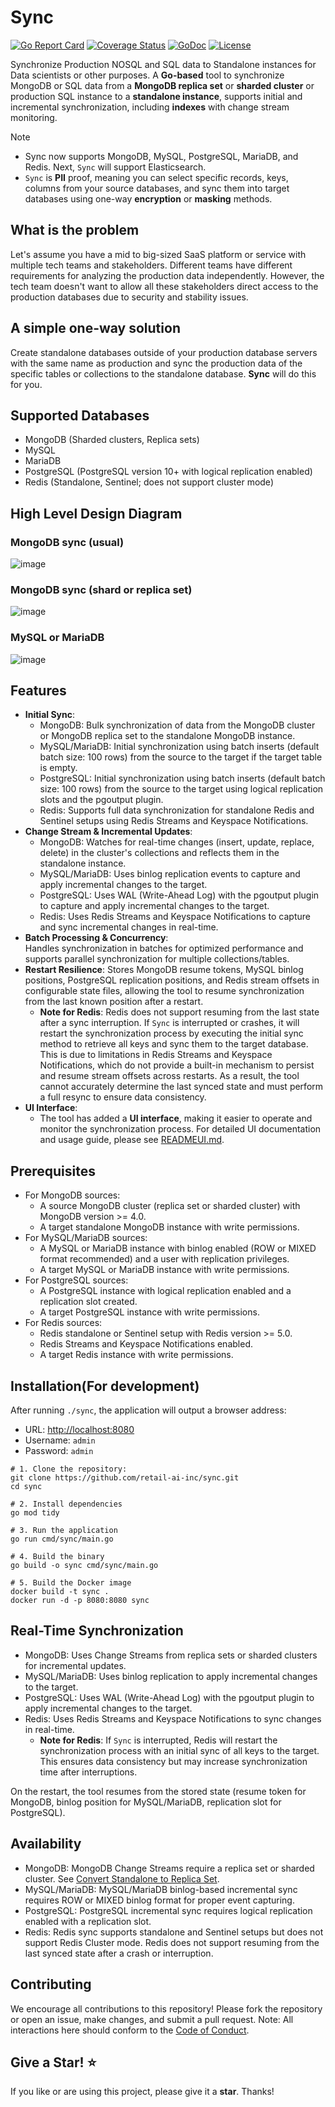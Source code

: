 # Sync

[![Go Report Card](https://goreportcard.com/badge/github.com/retail-ai-inc/sync)](https://goreportcard.com/report/github.com/retail-ai-inc/sync)
[![Coverage Status](https://codecov.io/gh/retail-ai-inc/sync/graph/badge.svg)](https://codecov.io/gh/retail-ai-inc/sync)
[![GoDoc](https://godoc.org/github.com/retail-ai-inc/sync?status.svg)](https://godoc.org/github.com/retail-ai-inc/sync)
[![License](https://img.shields.io/badge/license-MIT-blue)](LICENSE)

Synchronize Production NOSQL and SQL data to Standalone instances for Data scientists or other purposes. A **Go-based** tool to synchronize MongoDB or SQL data from a **MongoDB replica set** or **sharded cluster** or production SQL instance to a **standalone instance**, supports initial and incremental synchronization, including **indexes** with change stream monitoring.

> [!NOTE]
> - Sync now supports MongoDB, MySQL, PostgreSQL, MariaDB, and Redis. Next, `Sync` will support Elasticsearch.
> - `Sync` is **PII** proof, meaning you can select specific records, keys, columns from your source databases, and sync them into target databases using one-way **encryption** or **masking** methods.

## What is the problem
Let's assume you have a mid to big-sized SaaS platform or service with multiple tech teams and stakeholders. Different teams have different requirements for analyzing the production data independently. However, the tech team doesn't want to allow all these stakeholders direct access to the production databases due to security and stability issues.

## A simple one-way solution
Create standalone databases outside of your production database servers with the same name as production and sync the production data of the specific tables or collections to the standalone database. **Sync** will do this for you.

## Supported Databases

- MongoDB (Sharded clusters, Replica sets)
- MySQL
- MariaDB 
- PostgreSQL (PostgreSQL version 10+ with logical replication enabled)
- Redis (Standalone, Sentinel; does not support cluster mode)

## High Level Design Diagram

### MongoDB sync (usual)
![image](https://github.com/user-attachments/assets/f600c3ae-a6bf-4d64-9a7b-6715456a146b)

### MongoDB sync (shard or replica set)

![image](https://github.com/user-attachments/assets/82cd3811-44bf-4d44-8ac8-9f32aace7a83)

### MySQL or MariaDB

![image](https://github.com/user-attachments/assets/65b23a4c-56db-4833-89a1-0f802af878bd)


## Features

- **Initial Sync**:
  - MongoDB: Bulk synchronization of data from the MongoDB cluster or MongoDB replica set to the standalone MongoDB instance.
  - MySQL/MariaDB: Initial synchronization using batch inserts (default batch size: 100 rows) from the source to the target if the target table is empty.
  - PostgreSQL: Initial synchronization using batch inserts (default batch size: 100 rows) from the source to the target using logical replication slots and the pgoutput plugin.
  - Redis: Supports full data synchronization for standalone Redis and Sentinel setups using Redis Streams and Keyspace Notifications.
- **Change Stream & Incremental Updates**:
  - MongoDB: Watches for real-time changes (insert, update, replace, delete) in the cluster's collections and reflects them in the standalone instance.
  - MySQL/MariaDB: Uses binlog replication events to capture and apply incremental changes to the target.
  - PostgreSQL: Uses WAL (Write-Ahead Log) with the pgoutput plugin to capture and apply incremental changes to the target.
  - Redis: Uses Redis Streams and Keyspace Notifications to capture and sync incremental changes in real-time.
- **Batch Processing & Concurrency**:  
  Handles synchronization in batches for optimized performance and supports parallel synchronization for multiple collections/tables.
- **Restart Resilience**: 
  Stores MongoDB resume tokens, MySQL binlog positions, PostgreSQL replication positions, and Redis stream offsets in configurable state files, allowing the tool to resume synchronization from the last known position after a restart.
  - **Note for Redis**: Redis does not support resuming from the last state after a sync interruption. If `Sync` is interrupted or crashes, it will restart the synchronization process by executing the initial sync method to retrieve all keys and sync them to the target database. This is due to limitations in Redis Streams and Keyspace Notifications, which do not provide a built-in mechanism to persist and resume stream offsets across restarts. As a result, the tool cannot accurately determine the last synced state and must perform a full resync to ensure data consistency.
- **UI Interface**:  
  - The tool has added a **UI interface**, making it easier to operate and monitor the synchronization process. For detailed UI documentation and usage guide, please see [READMEUI.md](READMEUI.md).

## Prerequisites
- For MongoDB sources:
  - A source MongoDB cluster (replica set or sharded cluster) with MongoDB version >= 4.0.
  - A target standalone MongoDB instance with write permissions.
- For MySQL/MariaDB sources:
  - A MySQL or MariaDB instance with binlog enabled (ROW or MIXED format recommended) and a user with replication privileges.
  - A target MySQL or MariaDB instance with write permissions.
- For PostgreSQL sources:
  - A PostgreSQL instance with logical replication enabled and a replication slot created.
  - A target PostgreSQL instance with write permissions.
- For Redis sources:
  - Redis standalone or Sentinel setup with Redis version >= 5.0.
  - Redis Streams and Keyspace Notifications enabled.
  - A target Redis instance with write permissions.



## Installation(For development)

After running `./sync`, the application will output a browser address:
- URL: [http://localhost:8080](http://localhost:8080)
- Username: `admin`
- Password: `admin`


```
# 1. Clone the repository:
git clone https://github.com/retail-ai-inc/sync.git
cd sync

# 2. Install dependencies
go mod tidy

# 3. Run the application
go run cmd/sync/main.go

# 4. Build the binary
go build -o sync cmd/sync/main.go

# 5. Build the Docker image
docker build -t sync .
docker run -d -p 8080:8080 sync
```


## Real-Time Synchronization

- MongoDB: Uses Change Streams from replica sets or sharded clusters for incremental updates.
- MySQL/MariaDB: Uses binlog replication to apply incremental changes to the target.
- PostgreSQL: Uses WAL (Write-Ahead Log) with the pgoutput plugin to apply incremental changes to the target.
- Redis: Uses Redis Streams and Keyspace Notifications to sync changes in real-time.
  - **Note for Redis**: If `Sync` is interrupted, Redis will restart the synchronization process with an initial sync of all keys to the target. This ensures data consistency but may increase synchronization time after interruptions.

On the restart, the tool resumes from the stored state (resume token for MongoDB, binlog position for MySQL/MariaDB, replication slot for PostgreSQL).

## Availability  

- MongoDB: MongoDB Change Streams require a replica set or sharded cluster. See [Convert Standalone to Replica Set](https://www.mongodb.com/docs/manual/tutorial/convert-standalone-to-replica-set/).
- MySQL/MariaDB: MySQL/MariaDB binlog-based incremental sync requires ROW or MIXED binlog format for proper event capturing.
- PostgreSQL: PostgreSQL incremental sync requires logical replication enabled with a replication slot.
- Redis: Redis sync supports standalone and Sentinel setups but does not support Redis Cluster mode. Redis does not support resuming from the last synced state after a crash or interruption.

## Contributing

We encourage all contributions to this repository! Please fork the repository or open an issue, make changes, and submit a pull request.
Note: All interactions here should conform to the [Code of Conduct](https://github.com/retail-ai-inc/sync/blob/main/CODE_OF_CONDUCT.md).

## Give a Star! ⭐

If you like or are using this project, please give it a **star**. Thanks!
